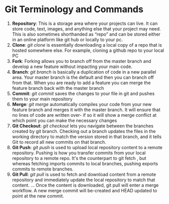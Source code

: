 # Git Terminology and Commands
1. **Repository**: This is a storage area where your projects can live. It can store code, text, images, and anything else that your project may need. This is also sometimes shorthanded as “repo” and can be stored either in an online platform like git hub or locally to your pc.
2. **Clone**: *git clone*  is essentially downloading a local copy of a repo that is hosted somewhere else. For example, cloning a github repo to your local PC
3. **Fork**: Forking allows you to branch off from the master branch and develop a new feature without impacting your main code.
4. **Branch**: *git branch* is basically a duplication of code in a new parallel area. Your master branch is the default and then you can branch off from that. When you are ready to add a feature you can merge the feature branch back with the master branch
5. **Commit**: *git commit* saves the changes to your file in git and pushes them to your main repository
6. **Merge**: *git merge* automatically compiles your code from your new feature branch and merges it with the master branch. It will ensure that no lines of code are written over- if so it will show a merge conflict at which point you can make the necessary changes
7. **Git Checkout**: *git checkout* lets you navigate between the branches created by git branch. Checking out a branch updates the files in the working directory to match the version stored in that branch, and it tells Git to record all new commits on that branch.
8. **Git Push**: *git push* is used to upload local repository content to a remote repository. Pushing is how you transfer commits from your local repository to a remote repo. It's the counterpart to git fetch , but whereas fetching imports commits to local branches, pushing exports commits to remote branches.
9. **Git Pull**: *git pull* is used to fetch and download content from a remote repository and immediately update the local repository to match that content. ... Once the content is downloaded, git pull will enter a merge workflow. A new merge commit will be-created and HEAD updated to point at the new commit.
